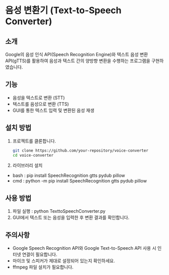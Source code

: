 # 음성 변환기 (Text-to-Speech Converter)

## 소개
Google의 음성 인식 API(Speech Recognition Engine)와 텍스트 음성 변환 API(gTTS)를 활용하여 음성과 텍스트 간의 양방향 변환을 수행하는 프로그램을 구현하였습니다.

## 기능
- 음성을 텍스트로 변환 (STT)
- 텍스트를 음성으로 변환 (TTS)
- GUI를 통한 텍스트 입력 및 변환된 음성 재생

## 설치 방법
1. 프로젝트를 클론합니다.
   ```bash
   git clone https://github.com/your-repository/voice-converter
   cd voice-converter
2. 라이브러리 설치
- bash : pip install SpeechRecognition gtts pydub pillow
- cmd : python -m pip install SpeechRecognition gtts pydub pillow

## 사용 방법
1. 파일 실행 : python TexttoSpeechConverter.py
2. GUI에서 텍스트 또는 음성을 입력한 후 변환 결과를 확인합니다.

## 주의사항
- Google Speech Recognition API와 Google Text-to-Speech API 사용 시 인터넷 연결이 필요합니다.
- 마이크 및 스피커가 제대로 설정되어 있는지 확인하세요.
- ffmpeg 파일 설치가 필요합니다.
   
